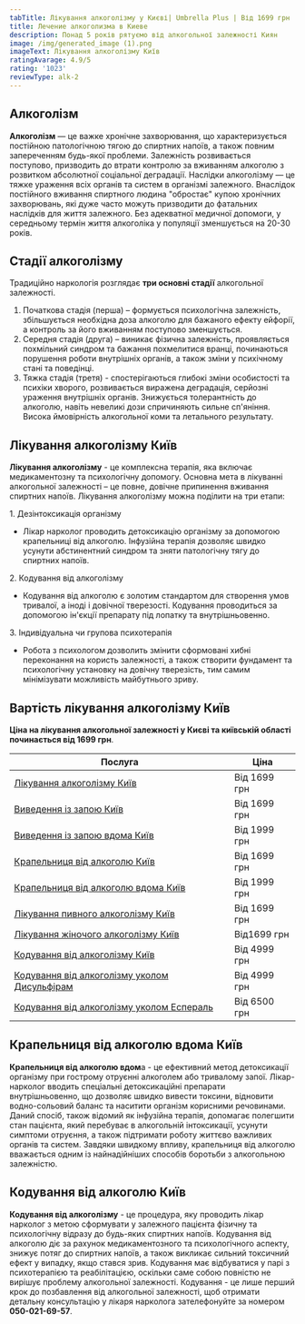 ```yaml
---
tabTitle: Лікування алкоголізму у Києві| Umbrella Plus | Від 1699 грн
title: Лечение алкоголизма в Киеве
description: Понад 5 років рятуємо від алкогольної залежності Киян
image: /img/generated_image (1).png
imageText: Лікування алкоголізму Київ
ratingAvarage: 4.9/5
rating: '1023'
reviewType: alk-2
---
```


## Алкоголізм

**Алкоголізм** — це важке хронічне захворювання, що характеризується постійною патологічною тягою до спиртних напоїв, а також повним запереченням будь-якої проблеми. Залежність розвивається поступово, призводить до втрати контролю за вживанням алкоголю з розвитком абсолютної соціальної деградації. Наслідки алкоголізму — це тяжке ураження всіх органів та систем в організмі залежного. Внаслідок постійного вживання спиртного людина "обростає" купою хронічних захворювань, які дуже часто можуть призводити до фатальних наслідків для життя залежного. Без адекватної медичної допомоги, у середньому термін життя алкоголіка у популяції зменшується на 20-30 років.

## Стадії алкоголізму

Традиційно наркологія розглядає **три основні стадії** алкогольної залежності.

1. Початкова стадія (перша) – формується психологічна залежність, збільшується необхідна доза алкоголю для бажаного ефекту ейфорії, а контроль за його вживанням поступово
   зменшується.
2. Середня стадія (друга) – виникає фізична залежність, проявляється похмільний синдром та бажання похмелитися вранці, починаються порушення роботи внутрішніх органів, а також зміни у психічному стані та поведінці.
3. Тяжка стадія (третя) - спостерігаються глибокі зміни особистості та психіки хворого, розвивається виражена деградація, серйозні ураження внутрішніх органів. Знижується толерантність до алкоголю, навіть невеликі дози спричиняють сильне сп'яніння. Висока ймовірність алкогольної коми та летального результату.

## Лікування алкоголізму Київ

**Лікування алкоголізму** - це комплексна терапія, яка включає медикаментозну та психологічну допомогу. Основна мета в лікуванні алкогольної залежності – це повне, довічне припинення вживання спиртних напоїв. Лікування алкоголізму можна поділити на три етапи:

1\. Дезінтоксикація організму

* Лікар нарколог проводить детоксикацію організму за допомогою крапельниці від алкоголю. Інфузійна терапія дозволяє швидко усунути абстинентний синдром та зняти патологічну тягу до спиртних напоїв.

2\. Кодування від алкоголізму

* Кодування від алкоголю є золотим стандартом для створення умов тривалої, а іноді і довічної тверезості. Кодування проводиться за допомогою ін'єкції препарату під лопатку та внутрішньовенно.

3\. Індивідуальна чи групова психотерапія

* Робота з психологом дозволить змінити сформовані хибні переконання на користь залежності, а також створити фундамент та психологічну установку на довічну тверезість, тим самим мінімізувати можливість майбутнього зриву.

## Вартість лікування алкоголізму Київ

**Ціна на лікування алкогольної залежності у Києві та київській області починається від 1699 грн**.

| Послуга                                                                                                                         | Ціна         |
| ------------------------------------------------------------------------------------------------------------------------------- | ------------ |
| [Лікування алкоголізму Київ](https://umbrella-plus.com.ua/uk/kiev/likyvania-alkogolizmy-kiev/)                                  | Від 1699 грн |
| [Виведення із запою Київ](https://umbrella-plus.com.ua/uk/kiev/vivod-iz-zapoia-kiev-ua/)                                        | Від 1699 грн |
| [Виведення із запою вдома Київ](https://umbrella-plus.com.ua/uk/kiev/vivod-iz-zapoia-na-domy-kiev-ua/)                          | Від 1999 грн |
| [Крапельниця від алкоголю Київ](https://umbrella-plus.com.ua/uk/kiev/kapelnica_ot_alkogola_kiev/)                               | Від 1699 грн |
| [Крапельниця від алкоголю вдома Київ](https://umbrella-plus.com.ua/uk/kiev/kapelnica_ot_alkogola_na_dom_kiev/)                  | Від 1999 грн |
| [Лікування пивного алкоголізму Київ](https://umbrella-plus.com.ua/uk/kiev/likyvania-pivnogo-alkogolizma-kyiv/)                  | Від 1699 грн |
| [Лікування жіночого алкоголізму Київ](https://umbrella-plus.com.ua/uk/kiev/likyvania-jenskogo-alkogolizma-kiev/)                | Від1699 грн  |
| [Кодування від алкоголізму Київ](https://umbrella-plus.com.ua/uk/kiev/kodirovka-ot-alkogolia-kiev-ua/)                          | Від 4999 грн |
| [Кодування від алкоголізму уколом Дисульфірам](https://umbrella-plus.com.ua/uk/kiev/kodirovka-ot-alkogolia-disulfiram-kiev-ua/) | Від 4999 грн |
| [Кодування від алкоголізму уколом Еспераль](https://umbrella-plus.com.ua/uk/kiev/kodirovka-ot-alkogolizma-espiarl-kiev-ua/)     | Від 6500 грн |

## Крапельниця від алкоголю вдома Київ

**Крапельниця від алкоголю вдом**а - це ефективний метод детоксикації організму при гострому отруєнні алкоголем або тривалому запої. Лікар-нарколог вводить спеціальні детоксикаційні препарати внутрішньовенно, що дозволяє швидко вивести токсини, відновити водно-сольовий баланс та наситити організм корисними речовинами. Даний спосіб, також відомий як інфузійна терапія, допомагає полегшити стан пацієнта, який перебуває в алкогольній інтоксикації, усунути симптоми отруєння, а також підтримати роботу життєво важливих органів та систем. Завдяки швидкому впливу, крапельниця від алкоголю вважається одним із найнадійніших способів боротьби з алкогольною залежністю.

## Кодування від алкоголю Київ

**Кодування від алкоголізму** - це процедура, яку проводить лікар нарколог з метою сформувати у залежного пацієнта фізичну та психологічну відразу до будь-яких спиртних напоїв. Кодування від алкоголю діє за рахунок медикаментозного та психологічного аспекту, знижує потяг до спиртних напоїв, а також викликає сильний токсичний ефект у випадку, якщо стався зрив. Кодування має відбуватися у парі з психотерапією та реабілітацією, оскільки саме собою повністю не вирішує проблему алкогольної залежності. Кодування - це лише перший крок до позбавлення від алкогольної залежності, щоб отримати детальну консультацію у лікаря нарколога зателефонуйте за номером **050-021-69-57**.
